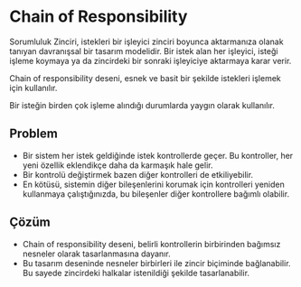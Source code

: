 # Chain of Responsibility

Sorumluluk Zinciri, istekleri bir işleyici zinciri boyunca aktarmanıza olanak tanıyan davranışsal bir tasarım modelidir.
Bir istek alan her işleyici, isteği işleme koymaya ya da zincirdeki bir sonraki işleyiciye aktarmaya karar verir.

Chain of responsibility deseni, esnek ve basit bir şekilde istekleri işlemek için kullanılır.

Bir isteğin birden çok işleme alındığı durumlarda yaygın olarak kullanılır.

## Problem

- Bir sistem her istek geldiğinde istek kontrollerde geçer. Bu kontroller, her yeni özellik eklendikçe daha da karmaşık hale gelir.
- Bir kontrolü değiştirmek bazen diğer kontrolleri de etkiliyebilir.
- En kötüsü, sistemin diğer bileşenlerini korumak için kontrolleri yeniden kullanmaya çalıştığınızda, bu bileşenler diğer kontrollere bağımlı olabilir.

## Çözüm

- Chain of responsibility deseni, belirli kontrollerin birbirinden bağımsız nesneler olarak tasarlanmasına dayanır.
- Bu tasarım deseninde nesneler birbirleri ile zincir biçiminde bağlanabilir. Bu sayede zincirdeki halkalar istenildiği şekilde tasarlanabilir.

